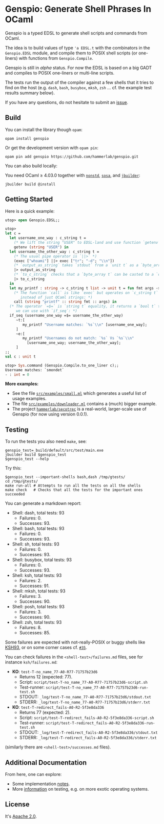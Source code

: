 Genspio: Generate Shell Phrases In OCaml
========================================

Genspio is a typed EDSL to generate shell scripts and commands from OCaml.

The idea is to build values of type `'a EDSL.t` with the
combinators in the `Genspio.EDSL` module, and compile them to POSIX
shell scripts (or one-liners) with functions from `Genspio.Compile`.

Genspio is still in *alpha* status. For now the EDSL is based on a big GADT and
compiles to POSIX one-liners or multi-line scripts.

The tests run the output of the compiler against a few shells that it tries to
find on the host (e.g. `dash`, `bash`, `busybox`, `mksh`, `zsh` … cf. the
example test results summary below).

If you have any questions, do not hesitate to submit an
[issue](https://github.com/hammerlab/genspio/issues).

Build
-----

You can install the library though `opam`:

    opam install genspio

Or get the development version with `opam pin`:

    opam pin add genspio https://github.com/hammerlab/genspio.git

You can also build locally:

You need OCaml ≥ 4.03.0 together with
[`nonstd`](http://www.hammerlab.org/docs/nonstd/master/index.html),
[`sosa`](http://www.hammerlab.org/docs/sosa/master/index.html), and
[`jbuilder`](https://github.com/janestreet/jbuilder):

    jbuilder build @install
    
Getting Started
---------------

Here is a quick example:

```ocaml
utop> open Genspio.EDSL;;

utop> 
let c =
  let username_one_way : c_string t =
    (* We lift the string "USER" to EDSL-land and use function `getenv`: *)
    getenv (string "USER") in
  let username_the_other_way : c_string t =
    (* The usual pipe operator is `||>` *)
    (exec ["whoami"] ||> exec ["tr"; "-d"; "\\n"])
    (* `output_as_string` takes `stdout` from a `unit t` as a `byte_array t` *)
    |> output_as_string
    (* `to_c_string` checks that a `byte_array t` can be casted to a `c_string` *)
    |> to_c_string 
  in
  let my_printf : string -> c_string t list -> unit t = fun fmt args ->
    (* The function `call` is like `exec` but operates on `c_string t` values
       instead of just OCaml strings: *)
    call (string "printf" :: string fmt :: args) in
  (* The operator `=$=` is `string t` equality, it returns a `bool t` that
     we can use with `if_seq`: *)
  if_seq (username_one_way =$= username_the_other_way)
     ~t:[
        my_printf "Username matches: `%s`\\n" [username_one_way];
     ]
     ~e:[
        my_printf "Usernames do not match: `%s` Vs `%s`\\n"
          [username_one_way; username_the_other_way];
     ]
;;
val c : unit t

utop> Sys.command (Genspio.Compile.to_one_liner c);;
Username matches: `smondet`
- : int = 0
```

**More examples:**

- See the file 
  [`src/examples/small.ml`](https://github.com/hammerlab/genspio/blob/master/src/examples/small.ml)
  which generates a useful list of usage examples.
- The file 
  [`src/examples/downloader.ml`](https://github.com/hammerlab/genspio/blob/master/src/examples/downloader.ml)
  contains a (much) bigger example.
- The project 
  [`hammerlab/secotrec`](https://github.com/hammerlab/secotrec) is a real-world,
  larger-scale use of Genspio (for now using version 0.0.1).


Testing
-------

To run the tests you also need `make`, see:

    genspio_test=_build/default/src/test/main.exe
    jbuilder build $genspio_test
    $genspio_test --help
    

Try this:

    $genspio_test --important-shells bash,dash /tmp/gtests/
    cd /tmp/gtests/
    make run-all # Attempts to run all the tests on all the shells
    make check   # Checks that all the tests for the important ones succeeded

You can generate a markdown report:

* Shell: dash, total tests: 93
    * Failures: 0.
    * Successes: 93.
* Shell: bash, total tests: 93
    * Failures: 0.
    * Successes: 93.
* Shell: sh, total tests: 93
    * Failures: 0.
    * Successes: 93.
* Shell: busybox, total tests: 93
    * Failures: 0.
    * Successes: 93.
* Shell: ksh, total tests: 93
    * Failures: 2.
    * Successes: 91.
* Shell: mksh, total tests: 93
    * Failures: 3.
    * Successes: 90.
* Shell: posh, total tests: 93
    * Failures: 3.
    * Successes: 90.
* Shell: zsh, total tests: 93
    * Failures: 8.
    * Successes: 85.

Some failures are expected with not-really-POSIX or buggy shells like
[KSH93](https://en.wikipedia.org/wiki/Korn_shell), or on some corner cases
cf. [`#35`](https://github.com/hammerlab/genspio/issues/35).

You can check failures in the `<shell-test>/failures.md` files, see for instance
`ksh/failures.md`:

- **KO**: `test-T-no_name_77-A0-R77-71757b23d6`
    - Returns 12 (expected: 77).
    - Script: `script/test-T-no_name_77-A0-R77-71757b23d6-script.sh`
    - Test-runner: `script/test-T-no_name_77-A0-R77-71757b23d6-run-test.sh`
    - STDOUT: `_log/test-T-no_name_77-A0-R77-71757b23d6/stdout.txt`
    - STDERR: `_log/test-T-no_name_77-A0-R77-71757b23d6/stderr.txt`
- **KO**: `test-T-redirect_fails-A0-R2-5f3e8da336`
    - Returns 77 (expected: 2).
    - Script: `script/test-T-redirect_fails-A0-R2-5f3e8da336-script.sh`
    - Test-runner: `script/test-T-redirect_fails-A0-R2-5f3e8da336-run-test.sh`
    - STDOUT: `_log/test-T-redirect_fails-A0-R2-5f3e8da336/stdout.txt`
    - STDERR: `_log/test-T-redirect_fails-A0-R2-5f3e8da336/stderr.txt`

(similarly there are `<shell-test>/successes.md` files).

Additional Documentation
------------------------

From here, one can explore:

- Some implementation [notes](./doc/exec-return-issue.md).
- More [information](./doc/extra-testing.md) on testing, e.g. on more exotic
  operating systems.


License
-------

It's [Apache 2.0](http://www.apache.org/licenses/LICENSE-2.0).
